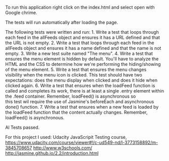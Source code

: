 To run this application right click on the index.html and select open with Google chrime.

The tests will run automatically after loading the page.

The following tests were written and run:
	1. Write a test that loops through each feed in the allFeeds object and ensures it has a URL defined and that the URL is not empty.
	2. Write a test that loops through each feed in the allFeeds object and ensures it has a name defined and that the name is not empty.
	3. Write a new test suite named "The menu".
	4. Write a test that ensures the menu element is hidden by default. You'll have to analyze the HTML and the CSS to determine how we're performing the hiding/showing of the menu element.
	5. Write a test that ensures the menu changes visibility when the menu icon is clicked. This test should have two expectations: does the menu display when clicked and does it hide when clicked again.
	6. Write a test that ensures when the loadFeed function is called and completes its work, there is at least a single .entry element within the .feed container. Remember, loadFeed() is asynchronous so      
	   this test wil require the use of Jasmine's beforeEach and asynchronous done() function.
	7. Write a test that ensures when a new feed is loaded by the loadFeed function that the content actually changes. Remember, loadFeed() is asynchronous.

Al Tests passed.

For this project I used:
Udacity JavaScripit Testing course, https://www.udacity.com/course/viewer#!/c-ud549-nd/l-3773158892/m-3845708657
http://www.w3schools.com/
http://jasmine.github.io/2.2/introduction.html